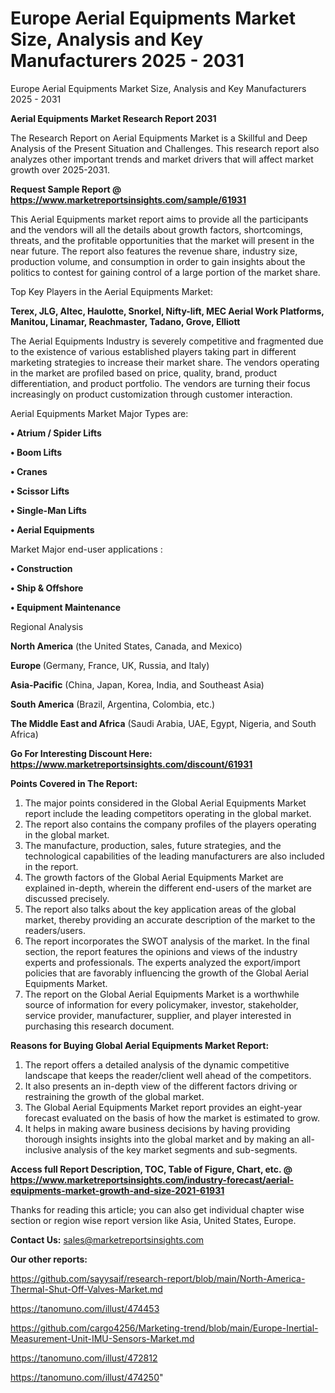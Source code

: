 # Europe Aerial Equipments Market Size, Analysis and Key Manufacturers 2025 - 2031
Europe Aerial Equipments Market Size, Analysis and Key Manufacturers 2025 - 2031

<strong>Aerial Equipments Market Research Report 2031</strong>

The Research Report on Aerial Equipments Market is a Skillful and Deep Analysis of the Present Situation and Challenges. This research report also analyzes other important trends and market drivers that will affect market growth over 2025-2031.

<strong>Request Sample Report @ <a href=https://www.marketreportsinsights.com/sample/61931>https://www.marketreportsinsights.com/sample/61931</a></strong>

This Aerial Equipments market report aims to provide all the participants and the vendors will all the details about growth factors, shortcomings, threats, and the profitable opportunities that the market will present in the near future. The report also features the revenue share, industry size, production volume, and consumption in order to gain insights about the politics to contest for gaining control of a large portion of the market share.

Top Key Players in the Aerial Equipments Market:

<strong>Terex, JLG, Altec, Haulotte, Snorkel, Nifty-lift, MEC Aerial Work Platforms, Manitou, Linamar, Reachmaster, Tadano, Grove, Elliott</strong>

The Aerial Equipments Industry is severely competitive and fragmented due to the existence of various established players taking part in different marketing strategies to increase their market share. The vendors operating in the market are profiled based on price, quality, brand, product differentiation, and product portfolio. The vendors are turning their focus increasingly on product customization through customer interaction.

Aerial Equipments Market Major Types are:

<strong>• Atrium / Spider Lifts

• Boom Lifts

• Cranes

• Scissor Lifts

• Single-Man Lifts

• Aerial Equipments</strong>

Market Major end-user applications :

<strong>• Construction

• Ship & Offshore

• Equipment Maintenance</strong>

Regional Analysis

</u><strong><b>North America</b></strong> (the United States, Canada, and Mexico)

<strong><b>Europe </b></strong>(Germany, France, UK, Russia, and Italy)

<strong><b>Asia-Pacific</b></strong> (China, Japan, Korea, India, and Southeast Asia)

<strong><b>South America</b></strong> (Brazil, Argentina, Colombia, etc.)

<strong><b>The Middle East and Africa</b></strong> (Saudi Arabia, UAE, Egypt, Nigeria, and South Africa)

<strong>Go For Interesting Discount Here: <a href=https://www.marketreportsinsights.com/discount/61931>https://www.marketreportsinsights.com/discount/61931</a></strong>

<strong>Points Covered in The Report:</strong>
<ol>
  <li>The major points considered in the Global Aerial Equipments Market report include the leading competitors operating in the global market.</li>
  <li>The report also contains the company profiles of the players operating in the global market.</li>
  <li>The manufacture, production, sales, future strategies, and the technological capabilities of the leading manufacturers are also included in the report.</li>
  <li>The growth factors of the Global Aerial Equipments Market are explained in-depth, wherein the different end-users of the market are discussed precisely.</li>
  <li>The report also talks about the key application areas of the global market, thereby providing an accurate description of the market to the readers/users.</li>
  <li>The report incorporates the SWOT analysis of the market. In the final section, the report features the opinions and views of the industry experts and professionals. The experts analyzed the export/import policies that are favorably influencing the growth of the Global Aerial Equipments Market.</li>
  <li>The report on the Global Aerial Equipments Market is a worthwhile source of information for every policymaker, investor, stakeholder, service provider, manufacturer, supplier, and player interested in purchasing this research document.</li>
</ol>
<strong>Reasons for Buying Global Aerial Equipments Market Report:</strong>

<ol>
  <li>The report offers a detailed analysis of the dynamic competitive landscape that keeps the reader/client well ahead of the competitors.</li>
  <li>It also presents an in-depth view of the different factors driving or restraining the growth of the global market.</li>
  <li>The Global Aerial Equipments Market report provides an eight-year forecast evaluated on the basis of how the market is estimated to grow.</li>
  <li>It helps in making aware business decisions by having providing thorough insights insights into the global market and by making an all-inclusive analysis of the key market segments and sub-segments.</li>
</ol>
<strong>Access full Report Description, TOC, Table of Figure, Chart, etc. @ <a href=https://www.marketreportsinsights.com/industry-forecast/aerial-equipments-market-growth-and-size-2021-61931>https://www.marketreportsinsights.com/industry-forecast/aerial-equipments-market-growth-and-size-2021-61931</a></strong>


Thanks for reading this article; you can also get individual chapter wise section or region wise report version like Asia, United States, Europe.

<strong>Contact Us:</strong>
sales@marketreportsinsights.com

<strong>Our other reports:</strong>

<a href=https://github.com/sayysaif/research-report/blob/main/North-America-Thermal-Shut-Off-Valves-Market.md>https://github.com/sayysaif/research-report/blob/main/North-America-Thermal-Shut-Off-Valves-Market.md</a>

<a href=https://tanomuno.com/illust/474453>https://tanomuno.com/illust/474453</a>

<a href=https://github.com/cargo4256/Marketing-trend/blob/main/Europe-Inertial-Measurement-Unit-IMU-Sensors-Market.md>https://github.com/cargo4256/Marketing-trend/blob/main/Europe-Inertial-Measurement-Unit-IMU-Sensors-Market.md</a>

<a href=https://tanomuno.com/illust/472812>https://tanomuno.com/illust/472812</a>

<a href=https://tanomuno.com/illust/474250>https://tanomuno.com/illust/474250</a>"
